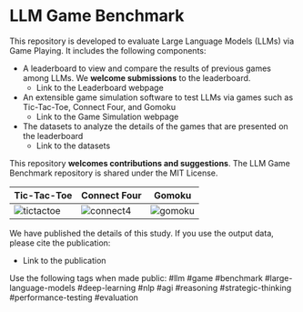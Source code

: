 # LLM Game Benchmark
This repository is developed to evaluate Large Language Models (LLMs) via Game Playing. It includes the following components:
- A leaderboard to view and compare the results of previous games among LLMs. We **welcome submissions** to the leaderboard.
  - Link to the Leaderboard webpage
- An extensible game simulation software to test LLMs via games such as Tic-Tac-Toe, Connect Four, and Gomoku
  - Link to the Game Simulation webpage
- The datasets to analyze the details of the games that are presented on the leaderboard
  - Link to the datasets

This repository **welcomes contributions and suggestions**. The LLM Game Benchmark repository is shared under the MIT License.

| Tic-Tac-Toe  | Connect Four | Gomoku |
| ------------- | ------------- | ------------- |
| ![tictactoe](https://github.com/research-outcome/LLM-Game-Benchmark/assets/1295373/bceee748-f151-4854-a558-a07dde7ff6a3)  | ![connect4](https://github.com/research-outcome/LLM-Game-Benchmark/assets/1295373/42f19aca-7c54-4813-ae0d-58f21b233b5b)  | ![gomoku](https://github.com/research-outcome/LLM-Game-Benchmark/assets/1295373/e79fdfc5-8acb-41bf-8237-acc9c720a90f) |

We have published the details of this study. If you use the output data, please cite the publication:
- Link to the publication

Use the following tags when made public:
#llm #game #benchmark #large-language-models #deep-learning #nlp #agi #reasoning #strategic-thinking #performance-testing #evaluation

